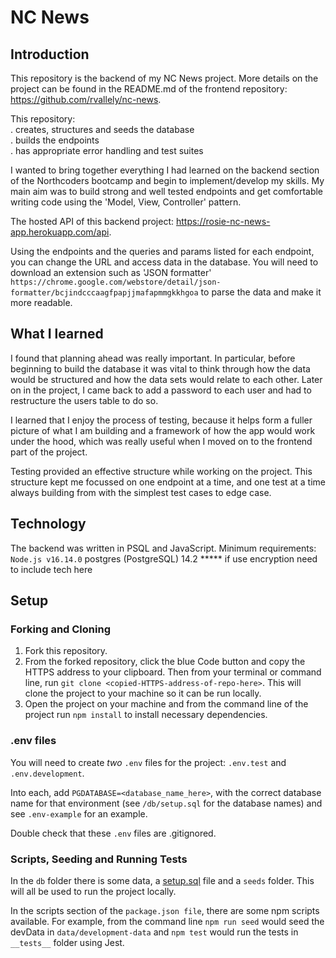 # NC News

## Introduction

This repository is the backend of my NC News project. More details on the project can be found in the README.md of the frontend repository: https://github.com/rvallely/nc-news. 

This repository:  
. creates, structures and seeds the database  
. builds the endpoints  
. has appropriate error handling and test suites

I wanted to bring together everything I had learned on the backend section of the Northcoders bootcamp and begin to implement/develop my skills. My main aim was to build strong and well tested endpoints and get comfortable writing code using the 'Model, View, Controller' pattern.

The hosted API of this backend project: https://rosie-nc-news-app.herokuapp.com/api. 

Using the endpoints and the queries and params listed for each endpoint, you can change the URL and access data in the database. You will need to download an extension such as 'JSON formatter' `https://chrome.google.com/webstore/detail/json-formatter/bcjindcccaagfpapjjmafapmmgkkhgoa` to parse the data and make it more readable.

## What I learned

I found that planning ahead was really important. In particular, before beginning to build the database it was vital to think through how the data would be structured and how the data sets would relate to each other. Later on in the project, I came back to add a password to each user and had to restructure the users table to do so. 

I learned that I enjoy the process of testing, because it helps form a fuller picture of what I am building and a framework of how the app would work under the hood, which was really useful when I moved on to the frontend part of the project. 

Testing provided an effective structure while working on the project. This structure kept me focussed on one endpoint at a time, and one test at a time always building from with the simplest test cases to edge case.

## Technology

The backend was written in PSQL and JavaScript. 
Minimum requirements:
`Node.js v16.14.0`
postgres (PostgreSQL) 14.2
***** if use encryption need to include tech here

## Setup

### Forking and Cloning 

1. Fork this repository.
2. From the forked repository, click the blue Code button and copy the HTTPS address to your clipboard. Then from your terminal or command line, run `git clone <copied-HTTPS-address-of-repo-here>`. This will clone the project to your machine so it can be run locally.
3. Open the project on your machine and from the command line of the project run `npm install` to install necessary dependencies.

### .env files

You will need to create _two_ `.env` files for the project: 
`.env.test` and  
`.env.development`.  

Into each, add `PGDATABASE=<database_name_here>`, with the correct database name for that environment (see `/db/setup.sql` for the database names) and see `.env-example` for an example. 

Double check that these `.env` files are .gitignored.

### Scripts, Seeding and Running Tests

In the `db` folder there is some data, a [setup.sql](./db/setup.sql) file and a `seeds` folder. This will all be used to run the project locally.

In the scripts section of the `package.json file`, there are some npm scripts available. For example, from the command line `npm run seed` would seed the devData in `data/development-data` and `npm test` would run the tests in `__tests__` folder using Jest.
